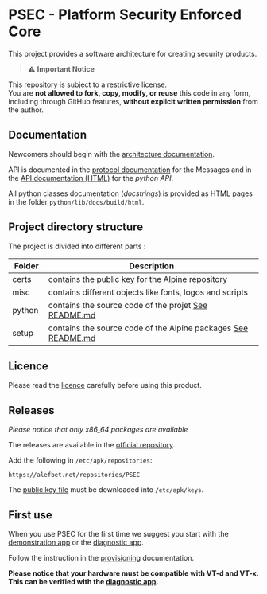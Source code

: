 # PSEC - Platform Security Enforced Core

This project provides a software architecture for creating security products.

> ⚠️ **Important Notice**

This repository is subject to a restrictive license.  
You are **not allowed to fork, copy, modify, or reuse** this code in any form, including through GitHub features, **without explicit written permission** from the author.

## Documentation

Newcomers should begin with the [architecture documentation](python/lib/docs/source/markdown/architecture.md).

API is documented in the [protocol documentation](python/lib/docs/source/markdown/protocol.md) for the Messages and in the [API documentation (HTML)](python/lib/docs/build/html/api.html) for the *python API*.

All python classes documentation (*docstrings*) is provided as HTML pages in the folder `python/lib/docs/build/html`.

## Project directory structure

The project is divided into different parts :

| Folder | Description|
|--|--|
| certs | contains the public key for the Alpine repository |
| misc | contains different objects like fonts, logos and scripts |
| python | contains the source code of the projet [See README.md](python/README.md) |
| setup | contains the source code of the Alpine packages [See README.md](setup/README.md) |

## Licence

Please read the [licence](python/lib/LICENCE.md) carefully before using this product. 

## Releases

*Please notice that only x86_64 packages are available*

The releases are available in the [official repository](https://alefbet.net/repositories/PSEC).

Add the following in `/etc/apk/repositories`:
```
https://alefbet.net/repositories/PSEC
```

The [public key file](https://alefbet.net/repositories/PSEC/psec.rsa.pub) must be downloaded into `/etc/apk/keys`.

## First use

When you use PSEC for the first time we suggest you start with the [demonstration app](python/demo/README.md) or the [diagnostic app](python/diag/README.md).

Follow the instruction in the [provisioning](python/lib/docs/source/markdown/provisioning.md) documentation.

**Please notice that your hardware must be compatible with VT-d and VT-x. This can be verified with the [diagnostic app](python/diag/README.md).**